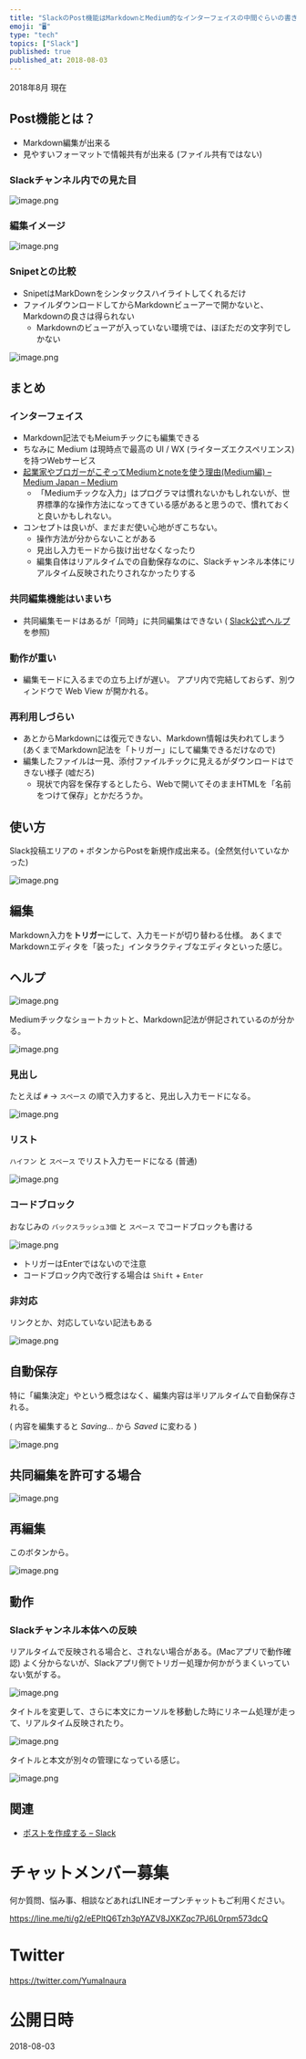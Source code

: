 ```yaml
---
title: "SlackのPost機能はMarkdownとMedium的なインターフェイスの中間ぐらいの書き味"
emoji: "🖥"
type: "tech"
topics: ["Slack"]
published: true
published_at: 2018-08-03
---
```


2018年8月 現在

## Post機能とは？

- Markdown編集が出来る
- 見やすいフォーマットで情報共有が出来る (ファイル共有ではない)

### Slackチャンネル内での見た目

![image.png](https://qiita-image-store.s3.amazonaws.com/0/89618/65815c94-ab7b-03e9-4109-7919a8c71fdd.png)

### 編集イメージ

![image.png](https://qiita-image-store.s3.amazonaws.com/0/89618/c11a9f3c-eb1e-b4ea-40be-39123fbd0eeb.png)


### Snipetとの比較

- SnipetはMarkDownをシンタックスハイライトしてくれるだけ
- ファイルダウンロードしてからMarkdownビューアーで開かないと、Markdownの良さは得られない
  - Markdownのビューアが入っていない環境では、ほぼただの文字列でしかない

![image.png](https://qiita-image-store.s3.amazonaws.com/0/89618/da954e04-563c-97d7-8666-d76b47a33606.png)

## まとめ

### インターフェイス

- Markdown記法でもMeiumチックにも編集できる
- ちなみに Medium は現時点で最高の UI / WX (ライターズエクスペリエンス) を持つWebサービス
- [起業家やブロガーがこぞってMediumとnoteを使う理由(Medium編) – Medium Japan – Medium](https://medium.com/japan/%E8%B5%B7%E6%A5%AD%E5%AE%B6%E3%82%84%E3%83%96%E3%83%AD%E3%82%AC%E3%83%BC%E3%81%8C%E3%81%93%E3%81%9E%E3%81%A3%E3%81%A6medium%E3%81%A8note%E3%82%92%E4%BD%BF%E3%81%86%E7%90%86%E7%94%B1-3ff39df68f14)
  - 「Mediumチックな入力」はプログラマは慣れないかもしれないが、世界標準的な操作方法になってきている感があると思うので、慣れておくと良いかもしれない。
- コンセプトは良いが、まだまだ使い心地がぎこちない。
  - 操作方法が分からないことがある
  - 見出し入力モードから抜け出せなくなったり
  - 編集自体はリアルタイムでの自動保存なのに、Slackチャンネル本体にリアルタイム反映されたりされなかったりする

### 共同編集機能はいまいち

- 共同編集モードはあるが「同時」に共同編集はできない ( [Slack公式ヘルプ](https://get.slack.help/hc/ja/articles/203950418-%E3%83%9D%E3%82%B9%E3%83%88%E3%82%92%E4%BD%9C%E6%88%90%E3%81%99%E3%82%8B) を参照)

### 動作が重い
- 編集モードに入るまでの立ち上げが遅い。
 アプリ内で完結しておらず、別ウィンドウで Web View が開かれる。

### 再利用しづらい

- あとからMarkdownには復元できない、Markdown情報は失われてしまう (あくまでMarkdown記法を「トリガー」にして編集できるだけなので)
- 編集したファイルは一見、添付ファイルチックに見えるがダウンロードはできない様子 (嘘だろ)
  - 現状で内容を保存するとしたら、Webで開いてそのままHTMLを「名前をつけて保存」とかだろうか。


## 使い方

Slack投稿エリアの `+` ボタンからPostを新規作成出来る。(全然気付いていなかった)

![image.png](https://qiita-image-store.s3.amazonaws.com/0/89618/d6411e41-5c53-5df5-ec31-e49be5045ac5.png)

## 編集

Markdown入力を**トリガー**にして、入力モードが切り替わる仕様。
あくまでMarkdownエディタを「装った」インタラクティブなエディタといった感じ。

## ヘルプ

![image.png](https://qiita-image-store.s3.amazonaws.com/0/89618/c90bd8cb-f605-5084-3e83-e59bde33f5f7.png)


Mediumチックなショートカットと、Markdown記法が併記されているのが分かる。

![image.png](https://qiita-image-store.s3.amazonaws.com/0/89618/cb21b448-0449-1ead-3392-b3a2864e2400.png)


### 見出し

たとえば `#` -> `スペース` の順で入力すると、見出し入力モードになる。

![image.png](https://qiita-image-store.s3.amazonaws.com/0/89618/a2197df5-847f-6547-ef79-c4971cd3ea3a.png)

### リスト

`ハイフン` と `スペース` でリスト入力モードになる (普通)

![image.png](https://qiita-image-store.s3.amazonaws.com/0/89618/8433ddf0-ede4-0436-9e2c-5d68399fcaf2.png)

### コードブロック

おなじみの `バックスラッシュ3個` と `スペース` でコードブロックも書ける

![image.png](https://qiita-image-store.s3.amazonaws.com/0/89618/196b4d34-2a4d-f775-6062-94f20d7f4b00.png)

- トリガーはEnterではないので注意
- コードブロック内で改行する場合は `Shift` + `Enter`

### 非対応

リンクとか、対応していない記法もある

![image.png](https://qiita-image-store.s3.amazonaws.com/0/89618/f89a689d-84c8-4cae-36d2-2833df7a4710.png)

## 自動保存

特に「編集決定」やという概念はなく、編集内容は半リアルタイムで自動保存される。

( 内容を編集すると *Saving…* から *Saved* に変わる )

![image.png](https://qiita-image-store.s3.amazonaws.com/0/89618/2d9eabed-61d0-d6f2-b5f5-d623ae54c2e2.png)

## 共同編集を許可する場合

![image.png](https://qiita-image-store.s3.amazonaws.com/0/89618/e091e429-0b64-0e75-c877-e08de0100199.png)

## 再編集

このボタンから。

![image.png](https://qiita-image-store.s3.amazonaws.com/0/89618/703a7fbd-d3d5-2b0c-b2e0-8ade9a55fdf5.png)

## 動作

### Slackチャンネル本体への反映

リアルタイムで反映される場合と、されない場合がある。(Macアプリで動作確認)
よく分からないが、Slackアプリ側でトリガー処理か何かがうまくいっていない気がする。

![image.png](https://qiita-image-store.s3.amazonaws.com/0/89618/6174e2c1-d47d-08ca-38c4-07ae5b39c416.png)

タイトルを変更して、さらに本文にカーソルを移動した時にリネーム処理が走って、リアルタイム反映されたり。

![image.png](https://qiita-image-store.s3.amazonaws.com/0/89618/bb016fec-66dc-5347-8ca8-3cb6bfff3afb.png)

タイトルと本文が別々の管理になっている感じ。

![image.png](https://qiita-image-store.s3.amazonaws.com/0/89618/70694927-e123-27d7-ccb1-dbbe9b87eab7.png)


## 関連

- [ポストを作成する – Slack](https://get.slack.help/hc/ja/articles/203950418-%E3%83%9D%E3%82%B9%E3%83%88%E3%82%92%E4%BD%9C%E6%88%90%E3%81%99%E3%82%8B)








<!-- Update From Qiita API -->

# チャットメンバー募集


何か質問、悩み事、相談などあればLINEオープンチャットもご利用ください。

https://line.me/ti/g2/eEPltQ6Tzh3pYAZV8JXKZqc7PJ6L0rpm573dcQ





# Twitter


https://twitter.com/YumaInaura


<!-- Update From Qiita API -->



# 公開日時

2018-08-03
